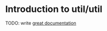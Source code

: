 # Introduction to util/util

TODO: write [great documentation](http://jacobian.org/writing/what-to-write/)
